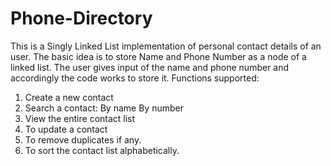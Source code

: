 # Phone-Directory
This is a Singly Linked List implementation of personal contact details of an user.
The basic idea is to store Name and Phone Number as a node of a linked list. The user gives input of the name and phone number and accordingly the code works to store it.
Functions supported:
1. Create a new contact
2. Search a contact:
    By name
    By number
3. View the entire contact list
4. To update a contact
5. To remove duplicates if any.
6. To sort the contact list alphabetically.
